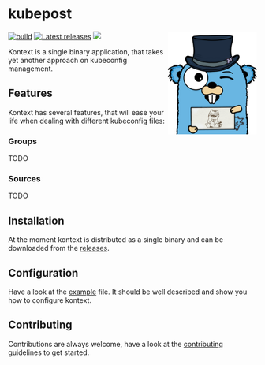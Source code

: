 # kubepost

<img align="right" alt="kubepost" width="180px" src="assets/gopher.png">

<p>
    <a href="https://github.com/orbatschow/kontext/actions/workflows/default.yaml" target="_blank" rel="noopener"><img src="https://img.shields.io/github/actions/workflow/status/orbatschow/kontext/default.yaml" alt="build" /></a>
    <a href="https://github.com/orbatschow/kontext/releases" target="_blank" rel="noopener"><img src="https://img.shields.io/github/release/orbatschow/kontext.svg" alt="Latest releases" /></a>
    <a href="https://github.com/orbatschow/kontext/blob/master/LICENSE" target="_blank" rel="noopener"><img src="https://img.shields.io/github/license/orbatschow/kontext" /></a>
</p>

Kontext is a single binary application, that takes yet another approach on kubeconfig management.

## Features

Kontext has several features, that will ease your life when dealing with different kubeconfig files:

### Groups

TODO

### Sources

TODO

## Installation

At the moment kontext is distributed as a single binary and can be downloaded from the 
[releases](https://github.com/orbatschow/kontext/releases).

## Configuration

Have a look at the [example](./example/kontext.yaml) file. It should be well described and show you
how to configure kontext.


## Contributing

Contributions are always welcome, have a look at the [contributing](docs/contributing.md) guidelines to get started.